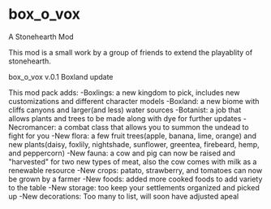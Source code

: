 # box_o_vox
A Stonehearth Mod

This mod is a small work by a group of friends to extend the playablity of stonehearth.

box_o_vox v.0.1  Boxland update

This mod pack adds:
-Boxlings: a new kingdom to pick, includes new customizations and different character models 
-Boxland: a new biome with cliffs canyons and larger(and less) water sources
-Botanist: a job that allows plants and trees to be made along with dye for further updates
-Necromancer: a combat class that allows you to summon the undead to fight for you
-New flora: a few fruit trees(apple, banana, lime, orange) and new plants(daisy, foxlily, nightshade, sunflower, greentea, firebeard, hemp, and peppercorn)
-New fauna: a cow and pig can now be raised and "harvested" for two new types of meat, also the cow comes with milk as a renewable resource
-New crops: patato, strawberry, and tomatoes can now be grown by a farmer
-New foods: added more cooked foods to add variety to the table
-New storage: too keep your settlements organized and picked up
-New decorations: Too many to list, will soon have adjusted apeal 
